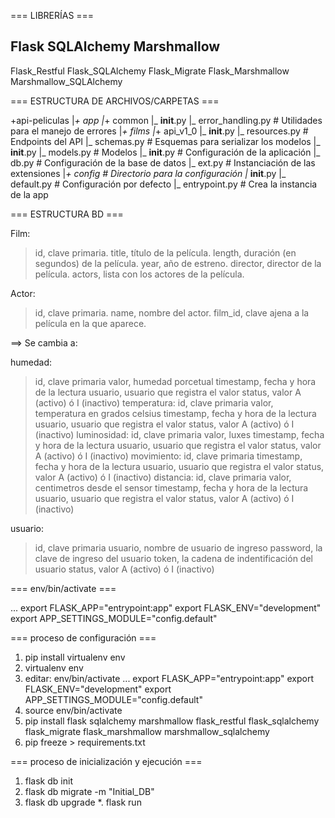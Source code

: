 === LIBRERÍAS ===

Flask
SQLAlchemy
Marshmallow
---
Flask_Restful
Flask_SQLAlchemy
Flask_Migrate
Flask_Marshmallow
Marshmallow_SQLAlchemy

=== ESTRUCTURA DE ARCHIVOS/CARPETAS ===

+api-peliculas
|_+ app
  |_+ common
    |_ __init__.py
    |_ error_handling.py   # Utilidades para el manejo de errores
  |_+ films
    |_+ api_v1_0
      |_ __init__.py
      |_ resources.py   # Endpoints del API
      |_ schemas.py     # Esquemas para serializar los modelos
    |_ __init__.py
    |_ models.py   # Modelos
  |_ __init__.py   # Configuración de la aplicación
  |_ db.py         # Configuración de la base de datos
  |_ ext.py        # Instanciación de las extensiones
|_+ config         # Directorio para la configuración
  |_ __init__.py
  |_ default.py    # Configuración por defecto
|_ entrypoint.py   # Crea la instancia de la app

=== ESTRUCTURA BD ===

Film:
>id, clave primaria.
>title, título de la película.
>length, duración (en segundos) de la película.
>year, año de estreno.
>director, director de la película.
>actors, lista con los actores de la película.

Actor:
>id, clave primaria.
>name, nombre del actor.
>film_id, clave ajena a la película en la que aparece.

==> Se cambia a:

humedad:
> id, clave primaria
> valor, humedad porcetual
> timestamp, fecha y hora de la lectura
> usuario, usuario que registra el valor
> status, valor A (activo) ó I (inactivo)
temperatura:
> id, clave primaria
> valor, temperatura en grados celsius
> timestamp, fecha y hora de la lectura
> usuario, usuario que registra el valor
> status, valor A (activo) ó I (inactivo)
luminosidad:
> id, clave primaria
> valor, luxes
> timestamp, fecha y hora de la lectura
> usuario, usuario que registra el valor
> status, valor A (activo) ó I (inactivo)
movimiento:
> id, clave primaria
> timestamp, fecha y hora de la lectura
> usuario, usuario que registra el valor
> status, valor A (activo) ó I (inactivo)
distancia:
> id, clave primaria
> valor, centimetros desde el sensor
> timestamp, fecha y hora de la lectura
> usuario, usuario que registra el valor
> status, valor A (activo) ó I (inactivo)

usuario:
> id, clave primaria
> usuario, nombre de usuario de ingreso
> password, la clave de ingreso del usuario
> token, la cadena de indentificación del usuario
> status, valor A (activo) ó I (inactivo)

=== env/bin/activate ===

...
export FLASK_APP="entrypoint:app"
export FLASK_ENV="development"
export APP_SETTINGS_MODULE="config.default"

=== proceso de configuración ===

1. pip install virtualenv env
2. virtualenv env
3. editar: env/bin/activate
...
export FLASK_APP="entrypoint:app"
export FLASK_ENV="development"
export APP_SETTINGS_MODULE="config.default"
4. source env/bin/activate
5. pip install flask sqlalchemy marshmallow flask_restful flask_sqlalchemy flask_migrate flask_marshmallow marshmallow_sqlalchemy
6. pip freeze > requirements.txt

=== proceso de inicialización y ejecución ===

1. flask db init
2. flask db migrate -m "Initial_DB"
3. flask db upgrade
*. flask run
